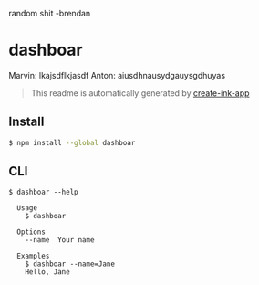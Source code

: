 random shit -brendan
# dashboar

Marvin: lkajsdflkjasdf
Anton: aiusdhnausydgauysgdhuyas

> This readme is automatically generated by [create-ink-app](https://github.com/vadimdemedes/create-ink-app)


## Install

```bash
$ npm install --global dashboar
```


## CLI

```
$ dashboar --help

  Usage
    $ dashboar

  Options
    --name  Your name

  Examples
    $ dashboar --name=Jane
    Hello, Jane
```
